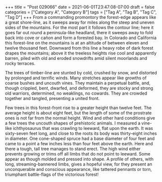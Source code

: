 +++
title = "Post 029066"
date = 2021-06-01T23:47:08-07:00
draft = false
categories = ["Category A", "Category B"]
tags = ["Tag A", "Tag B", "Tag C", "Tag D"]
+++
From a commanding promontory the forest-edge appears like a great shore-line, as it sweeps away for miles along the steep and uneven sides of the mountains. For the most part it follows the contour line; here it goes far out round a peninsula-like headland, there it sweeps away to fold back into cove or cañon and form a forested bay. In Colorado and California this forest-line on the mountains is at an altitude of between eleven and twelve thousand feet. Downward from this line a heavy robe of dark forest drapes the mountains; above it the treeless heights rise cool and apparently barren, piled with old and eroded snowdrifts amid silent moorlands and rocky terraces.

The trees of timber-line are stunted by cold, crushed by snow, and distorted by prolonged and terrific winds. Many stretches appear like growths of coarse bushes and uncouth vines. They maintain a perpetual battle, and, though crippled, bent, dwarfed, and deformed, they are stocky and strong old warriors, determined, no weaklings, no cowards. They are crowded together and tangled, presenting a united front.

Few trees in this forest-front rise to a greater height than twelve feet. The average height is about eight feet, but the length of some of the prostrate ones is not far from the normal height. Wind and other hard conditions give a few trees the uncouth shapes of prehistoric animals. I measured a vine-like ichthyosaurus that was crawling to leeward, flat upon the earth. It was sixty-seven feet long, and close to the roots its body was thirty-eight inches in diameter. One cone-shaped spruce had a base diameter of four feet and came to a point a few inches less than four feet above the earth. Here and there a tough, tall tree manages to stand erect. The high wind either prevents growing or trims off all limbs that do not point to leeward. Some appear as though molded and pressed into shape. A profile of others, with long, streaming-bannered limbs, gives a hopeful view, for they present an unconquerable and conscious appearance, like tattered pennants or torn, triumphant battle-flags of the victorious forest!
